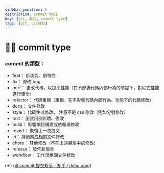 ```yaml
---
sidebar_position: 5
description: commit type
key: [git, 雜記, commit type]
tags: [git, git雜記]
---
```


# 👩‍💻 commit type

### commit 的類型：

- feat： 新功能、新特性
- fix： 修改 bug
- perf： 更改代碼，以提高性能（在不影響代碼內部行為的前提下，對程式性能進行優化）
- refactor： 代碼重構（重構，在不影響代碼內部行為、功能下的代碼修改）
- docs： 文件修改
- style： 代碼格式修改， 注意不是 css 修改（例如分號修改）
- test： 測試用例新增、修改
- build： 影響項目構建或依賴項修改
- revert： 恢復上一次提交
- ci： 持續集成相關文件修改
- chore： 其他修改（不在上述類型中的修改）
- release： 發佈新版本
- workflow： 工作流相關文件修改

ref: [git commit 提交规范 - 知乎 (zhihu.com)](https://zhuanlan.zhihu.com/p/90281637)